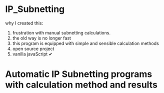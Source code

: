 # IP_Subnetting
why I created this:
1. frustration with manual subnetting calculations.
2. the old way is no longer fast
3. this program is equipped with simple and sensible calculation methods
4. open source project
5. vanilla javaScript ✔

# Automatic IP Subnetting programs with calculation method and results
